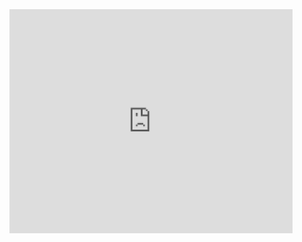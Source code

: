 <iframe width='100%' height='400px' src="https://api.mapbox.com/styles/v1/brunoavila5/clvqiy96601oh01qrh1f1h0yb.html?title=false&access_token=pk.eyJ1IjoiYnJ1bm9hdmlsYTUiLCJhIjoiY2tnZ21mYXczMDM1NzMzcW5nZ2F0Y2p5ciJ9.lcZsijSxzyUx2pNYIIUPQA&zoomwheel=false#3.86/48.44/17.09" title="Monochrome" style="border:none;"></iframe>
